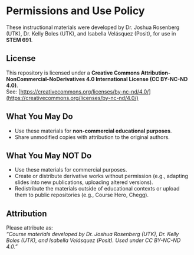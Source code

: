 # Permissions and Use Policy

These instructional materials were developed by Dr. Joshua Rosenberg (UTK), Dr. Kelly Boles (UTK), and Isabella Velásquez (Posit), for use in **STEM 691**.  

## License
This repository is licensed under a **Creative Commons Attribution-NonCommercial-NoDerivatives 4.0 International License (CC BY-NC-ND 4.0)**.  
See: [https://creativecommons.org/licenses/by-nc-nd/4.0/](https://creativecommons.org/licenses/by-nc-nd/4.0/)  

## What You May Do
- Use these materials for **non-commercial educational purposes**.  
- Share unmodified copies with attribution to the original authors.  

## What You May NOT Do
- Use these materials for commercial purposes.  
- Create or distribute derivative works without permission (e.g., adapting slides into new publications, uploading altered versions).  
- Redistribute the materials outside of educational contexts or upload them to public repositories (e.g., Course Hero, Chegg).  

## Attribution
Please attribute as:  
*“Course materials developed by Dr. Joshua Rosenberg (UTK), Dr. Kelly Boles (UTK), and Isabella Velásquez (Posit). Used under CC BY-NC-ND 4.0.”*

